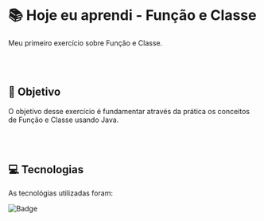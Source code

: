 # :books: Hoje eu aprendi - Função e Classe
<p>Meu primeiro exercício sobre Função e Classe.</p>

<br>
<br>

## :blue_book: Objetivo

O objetivo desse exercício é fundamentar através da prática os conceitos de Função e Classe usando Java.

<br>
<br>

## :computer: Tecnologias

As tecnológias utilizadas foram:

![Badge](https://img.shields.io/static/v1?label=&message=Java&color=FF4040&style=for-the-badge)

